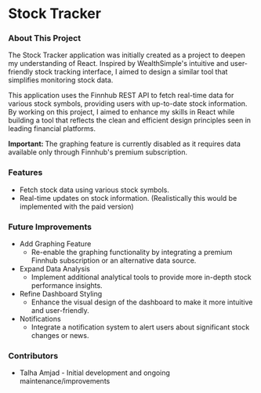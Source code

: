 # Stock Tracker


### About This Project

The Stock Tracker application was initially created as a project to deepen my understanding of React. Inspired by WealthSimple's intuitive and user-friendly stock tracking interface, I aimed to design a similar tool that simplifies monitoring stock data.

This application uses the Finnhub REST API to fetch real-time data for various stock symbols, providing users with up-to-date stock information. By working on this project, I aimed to enhance my skills in React while building a tool that reflects the clean and efficient design principles seen in leading financial platforms.

<strong>Important: </strong> The graphing feature is currently disabled as it requires data available only through Finnhub's premium subscription.

### Features
- Fetch stock data using various stock symbols.
- Real-time updates on stock information. (Realistically this would be implemented with the paid version)

### Future Improvements

- Add Graphing Feature
  - Re-enable the graphing functionality by integrating a premium Finnhub subscription or an alternative data source.
- Expand Data Analysis
  - Implement additional analytical tools to provide more in-depth stock performance insights.
- Refine Dashboard Styling
  - Enhance the visual design of the dashboard to make it more intuitive and user-friendly.
- Notifications
  - Integrate a notification system to alert users about significant stock changes or news.

### Contributors

- Talha Amjad - Initial development and ongoing maintenance/improvements
